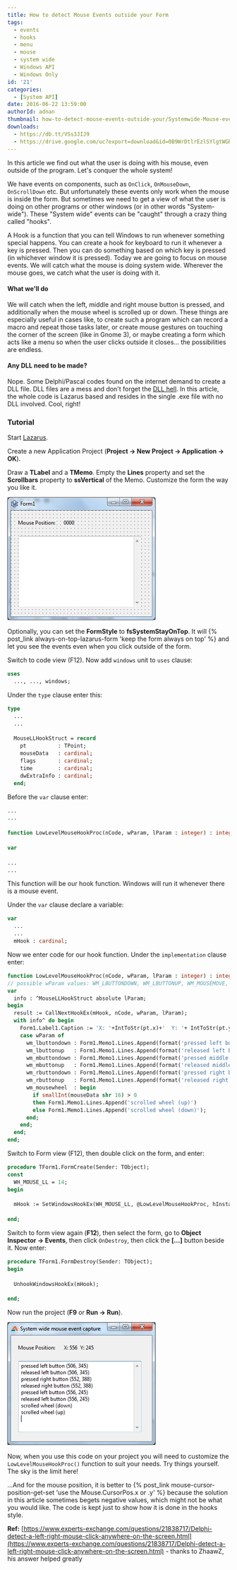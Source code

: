 ```yaml
---
title: How to detect Mouse Events outside your Form
tags:
  - events
  - hooks
  - menu
  - mouse
  - system wide
  - Windows API
  - Windows Only
id: '21'
categories:
  - [System API]
date: 2016-06-22 13:59:00
authorId: adnan
thumbnail: how-to-detect-mouse-events-outside-your/Systemwide-Mouse-events-thumb.gif
downloads:
  - https://db.tt/VSs3JIJ9
  - https://drive.google.com/uc?export=download&id=0B9WrDtlrEzlSYlgtWGRIQmdrcjQ
---
```


In this article we find out what the user is doing with his mouse, even outside of the program. Let's conquer the whole system!
<!-- more -->


We have events on components, such as `OnClick`, `OnMouseDown`, `OnScrollDown` etc. But unfortunately these events only work when the mouse is inside the form. But sometimes we need to get a view of what the user is doing on other programs or other windows (or in other words "System-wide"). These "System wide" events can be "caught" through a crazy thing called "hooks".

A Hook is a function that you can tell Windows to run whenever something special happens. You can create a hook for keyboard to run it whenever a key is pressed. Then you can do something based on which key is pressed (in whichever window it is pressed). Today we are going to focus on mouse events. We will catch what the mouse is doing system wide. Wherever the mouse goes, we catch what the user is doing with it.


#### What we'll do

We will catch when the left, middle and right mouse button is pressed, and additionally when the mouse wheel is scrolled up or down. These things are especially useful in cases like, to create such a program which can record a macro and repeat those tasks later, or create mouse gestures on touching the corner of the screen (like in Gnome 3), or maybe creating a form which acts like a menu so when the user clicks outside it closes... the possibilities are endless.


#### Any DLL need to be made?

Nope.
Some Delphi/Pascal codes found on the internet demand to create a DLL file. DLL files are a mess and don't forget the [DLL hell](https://en.wikipedia.org/wiki/DLL_Hell). In this article, the whole code is Lazarus based and resides in the single .exe file with no DLL involved. Cool, right!


### Tutorial

Start [Lazarus](http://lazarus-ide.org/).

Create a new Application Project (**Project -> New Project -> Application -> OK**).

Draw a **TLabel** and a **TMemo**. Empty the **Lines** property and set the **Scrollbars** property to **ssVertical** of the Memo. Customize the form the way you like it.


![Form design for Systemwide mouse event capture in Free Pascal, Lazarus](how-to-detect-mouse-events-outside-your/Systemwide-Mouse-events-1.gif "Form design for Systemwide mouse event capture in Free Pascal, Lazarus")


Optionally, you can set the **FormStyle** to **fsSystemStayOnTop**. It will {% post_link always-on-top-lazarus-form 'keep the form always on top' %} and let you see the events even when you click outside of the form.

Switch to code view (F12). Now add `windows` unit to `uses` clause:

```pascal
uses
  ..., ..., windows;
```

Under the `type` clause enter this:

```pascal
type
  ...
  ...
 
  MouseLLHookStruct = record
    pt          : TPoint;
    mouseData   : cardinal;
    flags       : cardinal;
    time        : cardinal;
    dwExtraInfo : cardinal;
  end;
```

Before the `var` clause enter:

```pascal
...
...

function LowLevelMouseHookProc(nCode, wParam, lParam : integer) : integer; stdcall;

var

...
...
```

This function will be our hook function. Windows will run it whenever there is a mouse event.

Under the `var` clause declare a variable:

```pascal
var
  ...
  ...
  mHook : cardinal;
```

Now we enter code for our hook function. Under the `implementation` clause enter:

```pascal
function LowLevelMouseHookProc(nCode, wParam, lParam : integer) : integer; stdcall;
// possible wParam values: WM_LBUTTONDOWN, WM_LBUTTONUP, WM_MOUSEMOVE, WM_MOUSEWHEEL, WM_RBUTTONDOWN, WM_RBUTTONUP
var
  info : ^MouseLLHookStruct absolute lParam;
begin
  result := CallNextHookEx(mHook, nCode, wParam, lParam);
  with info^ do begin
    Form1.Label1.Caption := 'X: '+IntToStr(pt.x)+'  Y: '+ IntToStr(pt.y);
    case wParam of
      wm_lbuttondown : Form1.Memo1.Lines.Append(format('pressed left button (%d, %d)'    , [pt.x, pt.y]));
      wm_lbuttonup   : Form1.Memo1.Lines.Append(format('released left button (%d, %d)'   , [pt.x, pt.y]));
      wm_mbuttondown : Form1.Memo1.Lines.Append(format('pressed middle button (%d, %d)'  , [pt.x, pt.y]));
      wm_mbuttonup   : Form1.Memo1.Lines.Append(format('released middle button (%d, %d)' , [pt.x, pt.y]));
      wm_rbuttondown : Form1.Memo1.Lines.Append(format('pressed right button (%d, %d)'   , [pt.x, pt.y]));
      wm_rbuttonup   : Form1.Memo1.Lines.Append(format('released right button (%d, %d)'  , [pt.x, pt.y]));
      wm_mousewheel  : begin
        if smallInt(mouseData shr 16) > 0
        then Form1.Memo1.Lines.Append('scrolled wheel (up)')
        else Form1.Memo1.Lines.Append('scrolled wheel (down)');
      end;
    end;
  end;
end;
```

Switch to Form view (F12), then double click on the form, and enter:

```pascal
procedure TForm1.FormCreate(Sender: TObject);
const
  WH_MOUSE_LL = 14;
begin

  mHook := SetWindowsHookEx(WH_MOUSE_LL, @LowLevelMouseHookProc, hInstance, 0);
 
end;
```

Switch to form view again (**F12**), then select the form, go to **Object Inspector -> Events**, then click `OnDestroy`, then click the **[...]** button beside it. Now enter:

```pascal
procedure TForm1.FormDestroy(Sender: TObject);
begin

  UnhookWindowsHookEx(mHook);
 
end;
```

Now run the project (**F9** or **Run -> Run**).


![Systemwide mouse event capture in Free Pascal, Lazarus](how-to-detect-mouse-events-outside-your/Systemwide-Mouse-events-2.gif "Systemwide mouse event capture in Free Pascal, Lazarus")


Now, when you use this code on your project you will need to customize the `LowLevelMouseHookProc()` function to suit your needs. Try things yourself. The sky is the limit here!

...And for the mouse position, it is better to {% post_link mouse-cursor-position-get-set 'use the Mouse.CursorPos.x or .y' %} because the solution in this article sometimes begets negative values, which might not be what you would like. The code is kept just to show how it is done in the hooks style.

**Ref:**
[https://www.experts-exchange.com/questions/21838717/Delphi-detect-a-left-right-mouse-click-anywhere-on-the-screen.html](https://www.experts-exchange.com/questions/21838717/Delphi-detect-a-left-right-mouse-click-anywhere-on-the-screen.html) - thanks to ZhaawZ, his answer helped greatly
